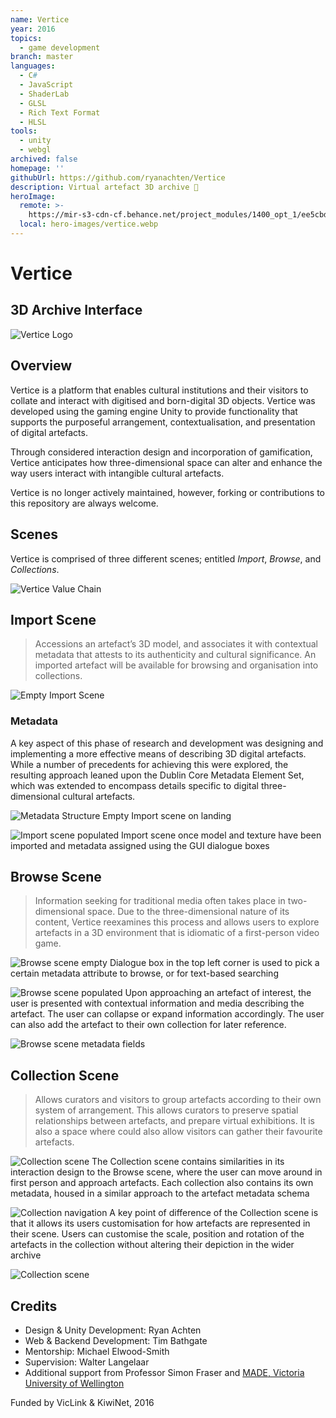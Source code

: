 ```yaml
---
name: Vertice
year: 2016
topics:
  - game development
branch: master
languages:
  - C#
  - JavaScript
  - ShaderLab
  - GLSL
  - Rich Text Format
  - HLSL
tools:
  - unity
  - webgl
archived: false
homepage: ''
githubUrl: https://github.com/ryanachten/Vertice
description: Virtual artefact 3D archive 🏺
heroImage:
  remote: >-
    https://mir-s3-cdn-cf.behance.net/project_modules/1400_opt_1/ee5cbd60149489.5a3e1aab93972.jpg
  local: hero-images/vertice.webp
---
```

# Vertice
## 3D Archive Interface

![Vertice Logo](https://mir-s3-cdn-cf.behance.net/project_modules/1400/2505ce60149489.5a3e10aad8365.png)

## Overview
Vertice is a platform that enables cultural institutions and their visitors to collate and interact with digitised and born-digital 3D objects. Vertice was developed using the gaming engine Unity to provide functionality that supports the purposeful arrangement, contextualisation, and presentation of digital artefacts.

Through considered interaction design and incorporation of gamification, Vertice anticipates how three-dimensional space can alter and enhance the way users interact with intangible cultural artefacts.

Vertice is no longer actively maintained, however, forking or contributions to this repository are always welcome.

## Scenes
Vertice is comprised of three different scenes; entitled _Import_, _Browse_, and _Collections_.

![Vertice Value Chain](https://mir-s3-cdn-cf.behance.net/project_modules/1400/50799260149489.5a3e122595e26.png)

## Import Scene
> Accessions an artefact’s 3D model, and associates it with contextual metadata that attests to its authenticity and cultural significance.
> An imported artefact will be available for browsing and organisation into collections.

![Empty Import Scene](https://mir-s3-cdn-cf.behance.net/project_modules/max_1200/f524ee60149489.5a3e14b34a016.png)

### Metadata
A key aspect of this phase of research and development was designing and implementing a more effective means of describing 3D digital artefacts. While a number of precedents for achieving this were explored, the resulting approach leaned upon the Dublin Core Metadata Element Set, which was extended to encompass details specific to digital three-dimensional cultural artefacts.

![Metadata Structure](https://mir-s3-cdn-cf.behance.net/project_modules/max_1200/54ae0360149489.5a3e152382231.png)
Empty Import scene on landing

![Import scene populated](https://mir-s3-cdn-cf.behance.net/project_modules/1400/10173160149489.5a3e14b34a603.png)
Import scene once model and texture have been imported and metadata assigned using the GUI dialogue boxes


## Browse Scene
> Information seeking for traditional media often takes place in two-dimensional space.
> Due to the three-dimensional nature of its content, Vertice reexamines this process and allows users to explore artefacts in a 3D environment that is idiomatic of a first-person video game.

![Browse scene empty](https://mir-s3-cdn-cf.behance.net/project_modules/max_1200/9ea53a60149489.5a3e178a9e478.png)
Dialogue box in the top left corner is used to pick a certain metadata attribute to browse, or for text-based searching

![Browse scene populated](https://mir-s3-cdn-cf.behance.net/project_modules/max_1200/b7909060149489.5a3e178a9f477.png)
Upon approaching an artefact of interest, the user is presented with contextual information and media describing the artefact. The user can collapse or expand information accordingly. The user can also add the artefact to their own collection for later reference.

![Browse scene metadata fields](https://mir-s3-cdn-cf.behance.net/project_modules/1400/cc944260149489.5a3e178a9ebe4.png)

## Collection Scene
> Allows curators and visitors to group artefacts according to their own system of arrangement.
> This allows curators to preserve spatial relationships between artefacts, and prepare virtual exhibitions.
> It is also a space where could also allow visitors can gather their favourite artefacts.

![Collection scene](https://mir-s3-cdn-cf.behance.net/project_modules/max_1200/85feba60149489.5a3e178a9d8c8.png)
The Collection scene contains similarities in its interaction design to the Browse scene, where the user can move around in first person and approach artefacts. Each collection also contains its own metadata, housed in a similar approach to the artefact metadata schema

![Collection navigation](https://mir-s3-cdn-cf.behance.net/project_modules/1400/4de72060149489.5a3e178a9d5ce.png)
A key point of difference of the Collection scene is that it allows its users customisation for how artefacts are represented in their scene. Users can customise the scale, position and rotation of the artefacts in the collection without altering their depiction in the wider archive

![Collection scene](https://mir-s3-cdn-cf.behance.net/project_modules/1400/0dc75160149489.5a446a913d09d.png)

## Credits
* Design & Unity Development: Ryan Achten
* Web & Backend Development: Tim Bathgate
* Mentorship: Michael Elwood-Smith
* Supervision: Walter Langelaar
* Additional support from Professor Simon Fraser and [MADE, Victoria University of Wellington](https://made.ac.nz/about-made/)

Funded by VicLink & KiwiNet, 2016
